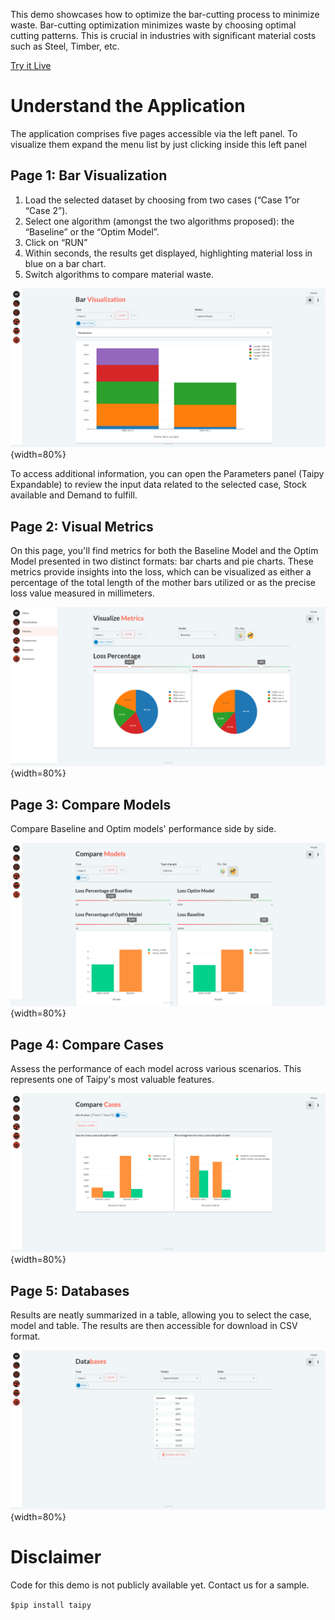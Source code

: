 This demo showcases how to optimize the bar-cutting process 
to minimize waste. Bar-cutting optimization minimizes waste 
by choosing optimal cutting patterns. This is crucial in industries 
with significant material costs such as Steel, Timber, etc.

[Try it Live](https://bar-cutting.taipy.cloud/Databases)

# Understand the Application
The application comprises five pages accessible via the left panel. 
To visualize them expand the menu list by just clicking inside this left panel

## Page 1: Bar Visualization

1. Load the selected dataset by choosing from two cases (“Case 1”or “Case 2”).
2. Select one algorithm (amongst the two algorithms proposed): the “Baseline” or the “Optim Model”. 
3. Click on “RUN”
4. Within seconds, the results get displayed, highlighting material loss in blue on a bar chart.
5. Switch algorithms to compare material waste.


![Bar Cutting Visualization](images/bar-cutting-bar-Visualization.png){width=80%}

To access additional information, you can open the Parameters panel 
(Taipy Expandable) to review the input data related to the selected 
case, Stock available and Demand to fulfill.


## Page 2: Visual Metrics
On this page, you'll find metrics for both the Baseline Model and 
the Optim Model presented in two distinct formats: bar charts and pie 
charts. These metrics provide insights into the loss, which can be 
visualized as either a percentage of the total length of the mother 
bars utilized or as the precise loss value measured in millimeters.


![Bar Cutting Metrics](images/bar-cutting-Metrics.png){width=80%}

## Page 3: Compare Models
Compare Baseline and Optim models' performance side by side.

![Bar Cutting comparison](images/bar-cutting-model-comparison.png){width=80%}


## Page 4: Compare Cases
Assess the performance of each model across various scenarios. 
This represents one of Taipy's most valuable features.


![Bar Cutting Comparison](images/bar-cutting-compare-cases.png){width=80%}

## Page 5: Databases
Results are neatly summarized in a table, allowing you to select the case, 
model and table. The results are then accessible for download in CSV format.


![Bar Cutting Databases](images/bar-cutting-databases.png){width=80%}



# Disclaimer
Code for this demo is not publicly available yet. Contact us for a sample.


```$pip install taipy```
